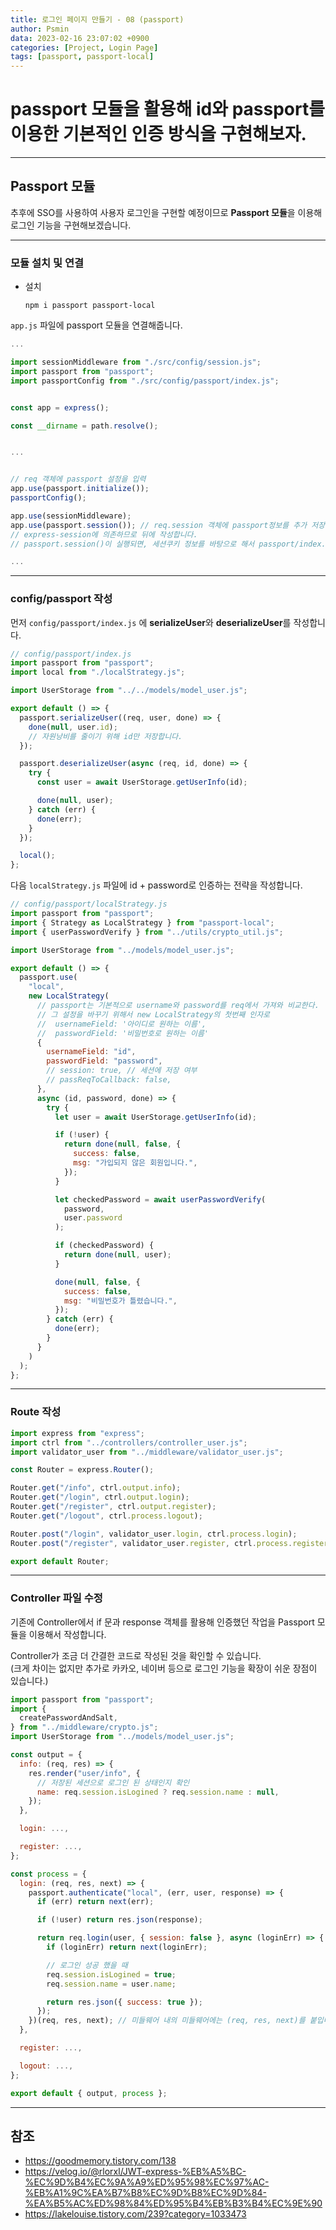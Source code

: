 ```yaml
---
title: 로그인 페이지 만들기 - 08 (passport)
author: Psmin
data: 2023-02-16 23:07:02 +0900
categories: [Project, Login Page]
tags: [passport, passport-local]
---
```


# passport 모듈을 활용해 id와 passport를 이용한 기본적인 인증 방식을 구현해보자.

---

## Passport 모듈

추후에 SSO를 사용하여 사용자 로그인을 구현할 예정이므로 **Passport 모듈**을 이용해 로그인 기능을 구현해보겠습니다.

---

### 모듈 설치 및 연결

- 설치
  ```console
  npm i passport passport-local
  ```

`app.js` 파일에 passport 모듈을 연결해줍니다.

```js
...

import sessionMiddleware from "./src/config/session.js";
import passport from "passport";
import passportConfig from "./src/config/passport/index.js";


const app = express();

const __dirname = path.resolve();


...


// req 객체에 passport 설정을 입력
app.use(passport.initialize());
passportConfig();

app.use(sessionMiddleware);
app.use(passport.session()); // req.session 객체에 passport정보를 추가 저장
// express-session에 의존하므로 뒤에 작성합니다.
// passport.session()이 실행되면, 세션쿠키 정보를 바탕으로 해서 passport/index.js의 deserializeUser()가 실행됩니다.

...


```

---

### config/passport 작성

먼저 `config/passport/index.js` 에 **serializeUser**와 **deserializeUser**를 작성합니다.

```js
// config/passport/index.js
import passport from "passport";
import local from "./localStrategy.js";

import UserStorage from "../../models/model_user.js";

export default () => {
  passport.serializeUser((req, user, done) => {
    done(null, user.id);
    // 자원낭비를 줄이기 위해 id만 저장합니다.
  });

  passport.deserializeUser(async (req, id, done) => {
    try {
      const user = await UserStorage.getUserInfo(id);

      done(null, user);
    } catch (err) {
      done(err);
    }
  });

  local();
};
```

다음 `localStrategy.js` 파일에 id + password로 인증하는 전략을 작성합니다.

```js
// config/passport/localStrategy.js
import passport from "passport";
import { Strategy as LocalStrategy } from "passport-local";
import { userPasswordVerify } from "../utils/crypto_util.js";

import UserStorage from "../models/model_user.js";

export default () => {
  passport.use(
    "local",
    new LocalStrategy(
      // passport는 기본적으로 username와 password를 req에서 가져와 비교한다.
      // 그 설정을 바꾸기 위해서 new LocalStrategy의 첫번째 인자로
      //  usernameField: '아이디로 원하는 이름',
      //  passwordField: '비밀번호로 원하는 이름'
      {
        usernameField: "id",
        passwordField: "password",
        // session: true, // 세션에 저장 여부
        // passReqToCallback: false,
      },
      async (id, password, done) => {
        try {
          let user = await UserStorage.getUserInfo(id);

          if (!user) {
            return done(null, false, {
              success: false,
              msg: "가입되지 않은 회원입니다.",
            });
          }

          let checkedPassword = await userPasswordVerify(
            password,
            user.password
          );

          if (checkedPassword) {
            return done(null, user);
          }

          done(null, false, {
            success: false,
            msg: "비밀번호가 틀렸습니다.",
          });
        } catch (err) {
          done(err);
        }
      }
    )
  );
};
```

---

### Route 작성

```js
import express from "express";
import ctrl from "../controllers/controller_user.js";
import validator_user from "../middleware/validator_user.js";

const Router = express.Router();

Router.get("/info", ctrl.output.info);
Router.get("/login", ctrl.output.login);
Router.get("/register", ctrl.output.register);
Router.get("/logout", ctrl.process.logout);

Router.post("/login", validator_user.login, ctrl.process.login);
Router.post("/register", validator_user.register, ctrl.process.register);

export default Router;
```

---

### Controller 파일 수정

기존에 Controller에서 if 문과 response 객체를 활용해 인증했던 작업을 Passport 모듈을 이용해서 작성합니다.

Controller가 조금 더 간결한 코드로 작성된 것을 확인할 수 있습니다.  
(크게 차이는 없지만 추가로 카카오, 네이버 등으로 로그인 기능을 확장이 쉬운 장점이 있습니다.)

```js
import passport from "passport";
import {
  createPasswordAndSalt,
} from "../middleware/crypto.js";
import UserStorage from "../models/model_user.js";

const output = {
  info: (req, res) => {
    res.render("user/info", {
      // 저장된 세션으로 로그인 된 상태인지 확인
      name: req.session.isLogined ? req.session.name : null,
    });
  },

  login: ...,

  register: ...,
};

const process = {
  login: (req, res, next) => {
    passport.authenticate("local", (err, user, response) => {
      if (err) return next(err);

      if (!user) return res.json(response);

      return req.login(user, { session: false }, async (loginErr) => {
        if (loginErr) return next(loginErr);

        // 로그인 성공 했을 때
        req.session.isLogined = true;
        req.session.name = user.name;

        return res.json({ success: true });
      });
    })(req, res, next); // 미들웨어 내의 미들웨어에는 (req, res, next)를 붙입니다.
  },

  register: ...,

  logout: ...,
};

export default { output, process };
```

---

## 참조

- <https://goodmemory.tistory.com/138>
- <https://velog.io/@rlorxl/JWT-express-%EB%A5%BC-%EC%9D%B4%EC%9A%A9%ED%95%98%EC%97%AC-%EB%A1%9C%EA%B7%B8%EC%9D%B8%EC%9D%84-%EA%B5%AC%ED%98%84%ED%95%B4%EB%B3%B4%EC%9E%90>
- <https://lakelouise.tistory.com/239?category=1033473>
